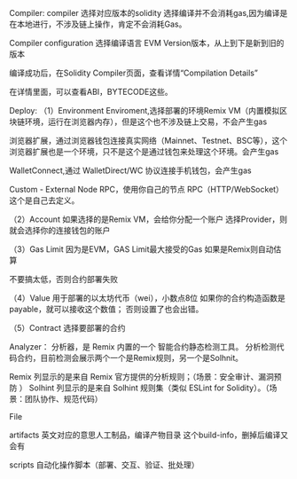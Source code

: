 Compiler:
compiler 选择对应版本的solidity
选择编译并不会消耗gas,因为编译是在本地进行，不涉及链上操作，肯定不会消耗Gas。

Compiler configuration
选择编译语言
EVM Version版本，从上到下是新到旧的版本

编译成功后，在Solidity Compiler页面，查看详情“Compilation Details”

在详情里面，可以查看ABI，BYTECODE这些。


Deploy:
（1）Environment
Enviroment,选择部署的环境Remix VM（内置模拟区块链环境，运行在浏览器内存），但是这个也不涉及链上交易，不会产生gas

浏览器扩展，通过浏览器钱包连接真实网络（Mainnet、Testnet、BSC等），这个浏览器扩展也是一个环境，只不是这个是通过钱包来处理这个环境。会产生gas

WalletConnect,通过 WalletDirect/WC 协议连接手机钱包，会产生gas

Custom - External Node RPC，使用你自己的节点 RPC（HTTP/WebSocket）这个是自己去定义。

（2）Account
如果选择的是Remix VM，会给你分配一个账户
选择Provider，则就会选择你的连接钱包的账户


（3）Gas Limit
因为是EVM，GAS Limit最大接受的Gas
如果是Remix则自动估算

不要搞太低，否则合约部署失败


（4）Value
用于部署的以太坊代币（wei），小数点8位
如果你的合约构造函数是 payable，就可以接收这个数值；
否则设置了也会出错。

（5）Contract
选择要部署的合约


Analyzer：
分析器，是 Remix 内置的一个 智能合约静态检测工具。
分析检测代码合约，目前检测会展示两个一个是Remix规则，另一个是Solhnit。

Remix 列显示的是来自 Remix 官方提供的分析规则；（场景：安全审计、漏洞预防	）
Solhint 列显示的是来自 Solhint 规则集（类似 ESLint for Solidity）。（场景：团队协作、规范代码）



File

artifacts 英文对应的意思人工制品，编译产物目录
这个build-info，删掉后编译又会有

scripts 自动化操作脚本（部署、交互、验证、批处理）


